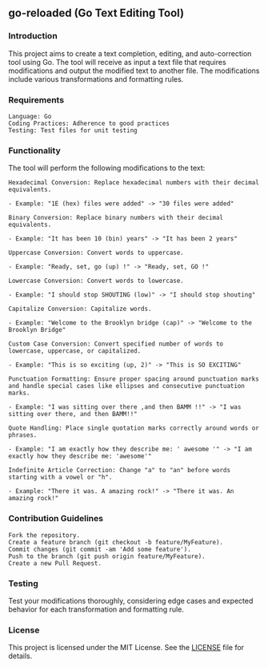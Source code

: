 ## go-reloaded (Go Text Editing Tool)
### Introduction

This project aims to create a text completion, editing, and auto-correction tool using Go. The tool will receive as input a text file that requires modifications and output the modified text to another file. The modifications include various transformations and formatting rules.

### Requirements

    Language: Go
    Coding Practices: Adherence to good practices
    Testing: Test files for unit testing

### Functionality

The tool will perform the following modifications to the text:

    Hexadecimal Conversion: Replace hexadecimal numbers with their decimal equivalents.

    - Example: "1E (hex) files were added" -> "30 files were added"

    Binary Conversion: Replace binary numbers with their decimal equivalents.

    - Example: "It has been 10 (bin) years" -> "It has been 2 years"

    Uppercase Conversion: Convert words to uppercase.

    - Example: "Ready, set, go (up) !" -> "Ready, set, GO !"

    Lowercase Conversion: Convert words to lowercase.

    - Example: "I should stop SHOUTING (low)" -> "I should stop shouting"

    Capitalize Conversion: Capitalize words.

    - Example: "Welcome to the Brooklyn bridge (cap)" -> "Welcome to the Brooklyn Bridge"

    Custom Case Conversion: Convert specified number of words to lowercase, uppercase, or capitalized.

    - Example: "This is so exciting (up, 2)" -> "This is SO EXCITING"

    Punctuation Formatting: Ensure proper spacing around punctuation marks and handle special cases like ellipses and consecutive punctuation marks.

    - Example: "I was sitting over there ,and then BAMM !!" -> "I was sitting over there, and then BAMM!!"

    Quote Handling: Place single quotation marks correctly around words or phrases.

    - Example: "I am exactly how they describe me: ' awesome '" -> "I am exactly how they describe me: 'awesome'"

    Indefinite Article Correction: Change "a" to "an" before words starting with a vowel or "h".

    - Example: "There it was. A amazing rock!" -> "There it was. An amazing rock!"

### Contribution Guidelines

    Fork the repository.
    Create a feature branch (git checkout -b feature/MyFeature).
    Commit changes (git commit -am 'Add some feature').
    Push to the branch (git push origin feature/MyFeature).
    Create a new Pull Request.

### Testing

Test your modifications thoroughly, considering edge cases and expected behavior for each transformation and formatting rule.

### License

This project is licensed under the MIT License. See the [LICENSE](LICENSE) file for details.